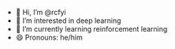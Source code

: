 - 👋 Hi, I’m @rcfyi
- 👀 I’m interested in deep learning
- 🌱 I’m currently learning reinforcement learning
- 😄 Pronouns: he/him

<!---
rcfyi/rcfyi is a ✨ special ✨ repository because its `README.md` (this file) appears on your GitHub profile.
You can click the Preview link to take a look at your changes.
--->
